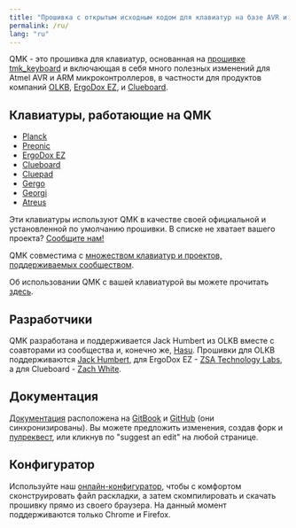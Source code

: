```yaml
---
title: "Прошивка с открытым исходным кодом для клавиатур на базе AVR и ARM"
permalink: /ru/
lang: "ru"
---
```

QMK - это прошивка для клавиатур, основанная на [прошивке tmk\_keyboard](http://github.com/tmk/tmk_keyboard) и включающая в себя много полезных изменений для Atmel AVR и ARM микроконтроллеров, в частности для продуктов компаний [OLKB](https://olkb.com), [ErgoDox EZ](https://ergodox-ez.com/), и [Clueboard](https://clueboard.co/).

## Клавиатуры, работающие на QMK

* [Planck](https://github.com/qmk/qmk_firmware/blob/master/keyboards/planck/)
* [Preonic](https://github.com/qmk/qmk_firmware/blob/master/keyboards/preonic/)
* [ErgoDox EZ](https://github.com/qmk/qmk_firmware/blob/master/keyboards/ergodox_ez/)
* [Clueboard](https://github.com/qmk/qmk_firmware/blob/master/keyboards/clueboard/)
* [Cluepad](https://github.com/qmk/qmk_firmware/blob/master/keyboards/clueboard/17/)
* [Gergo](https://qmk.fm/keyboards/gergo/)
* [Georgi](https://qmk.fm/keyboards/georgi/)
* [Atreus](https://github.com/qmk/qmk_firmware/blob/master/keyboards/atreus/)

Эти клавиатуры используют QMK в качестве своей официальной и установленной по умолчанию прошивки. В списке не хватает вашего проекта? [Сообщите нам!](https://github.com/qmk/qmk.fm/issues/new) 

QMK совместима с [множеством клавиатур и проектов, поддерживаемых сообществом](/keyboards/). 

Об использовании QMK с вашей клавиатурой вы можете прочитать [здесь](/powered/).

## Разработчики

QMK разработана и поддерживается Jack Humbert из OLKB вместе с соавторами из сообщества и, конечно же, [Hasu](https://github.com/tmk). Прошивки для OLKB поддерживаются [Jack Humbert](https://github.com/jackhumbert), для ErgoDox EZ - [ZSA Technology Labs](https://github.com/zsa), а для Clueboard - [Zach White](https://github.com/skullydazed).

## Документация

[Документация](https://docs.qmk.fm) расположена на [GitBook](https://www.gitbook.com/book/qmk/firmware/details) и [GitHub](https://github.com/qmk/qmk_firmware/tree/master/docs) (они синхронизированы). Вы можете предложить изменения, создав форк и [пулреквест](https://github.com/qmk/qmk_firmware/pulls), или кликнув по "suggest an edit" на любой странице.

## Конфигуратор

Используйте наш [онлайн-конфигуратор](https://config.qmk.fm), чтобы с комфортом сконструировать файл раскладки, а затем скомпилировать и скачать прошивку прямо из своего браузера. На данный момент поддерживаются только Chrome и Firefox.
